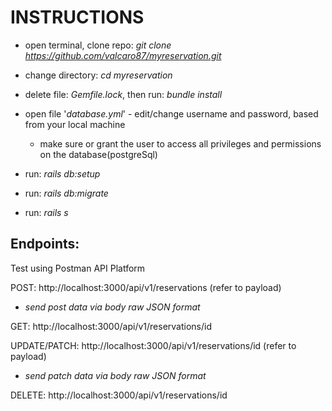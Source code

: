 # INSTRUCTIONS

* open terminal, clone repo: *git clone https://github.com/valcaro87/myreservation.git*

* change directory: *cd myreservation*
* delete file: *Gemfile.lock*, then run: *bundle install*

* open file '*database.yml*' - edit/change username and password, based from your local machine
  * make sure or grant the user to access all privileges and permissions on the database(postgreSql)

* run: *rails db:setup*
* run: *rails db:migrate*
* run: *rails s*

## Endpoints:
Test using Postman API Platform

POST: http://localhost:3000/api/v1/reservations
(refer to payload)
* *send post data via body raw JSON format*

GET: http://localhost:3000/api/v1/reservations/id

UPDATE/PATCH: http://localhost:3000/api/v1/reservations/id
(refer to payload)
* *send patch data via body raw JSON format*


DELETE: http://localhost:3000/api/v1/reservations/id


